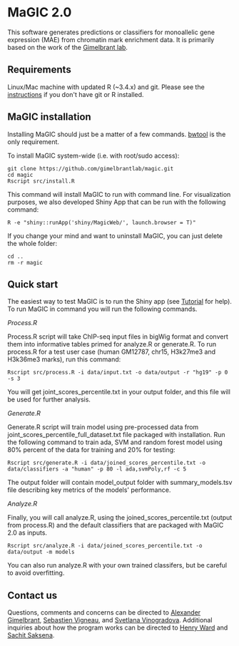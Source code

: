 # MaGIC 2.0

This software generates predictions or classifiers for monoallelic gene expression (MAE) from
chromatin mark enrichment data. It is primarily based on the work of the [Gimelbrant lab](https://gimelbrantlab.dfci.harvard.edu/).

## Requirements

Linux/Mac machine with updated R (~3.4.x) and git. Please see the [instructions](https://github.com/gimelbrantlab/magic/blob/master/Installation.md) if you don't have git or R installed. 

## MaGIC installation

Installing MaGIC should just be a matter of a few commands.  [bwtool](https://github.com/CRG-Barcelona/bwtool/wiki) is the only requirement.

To install MaGIC system-wide (i.e. with root/sudo access): 
```
git clone https://github.com/gimelbrantlab/magic.git
cd magic
Rscript src/install.R
```
This command will install MaGIC to run with command line. For visualization purposes, we also developed Shiny App that can be run with the following command: 

```
R -e "shiny::runApp('shiny/MagicWeb/', launch.browser = T)"
```
If you change your mind and want to uninstall MaGIC, you can just delete the whole folder:

```
cd ..
rm -r magic
```


## Quick start

The easiest way to test MaGIC is to run the Shiny app (see [Tutorial](https://github.com/gimelbrantlab/magic/blob/master/Tutorial.md) for help). 
To run MaGIC in command you will run the following commands.

*Process.R*

Process.R script will take ChIP-seq input files in bigWig format and convert them into informative tables primed for analyze.R or generate.R. To run process.R for a test user case (human GM12787, chr15, H3k27me3 and H3k36me3 marks), run this command:

```
Rscript src/process.R -i data/input.txt -o data/output -r "hg19" -p 0 -s 3

```
You will get joint_scores_percentile.txt in your output folder, and this file will be used for further analysis.

*Generate.R*

Generate.R script will train model using pre-processed data from joint_scores_percentile_full_dataset.txt file packaged with installation. Run the following command to train ada, SVM and random forest model using 80% percent of the data for training and 20% for testing:

```
Rscript src/generate.R -i data/joined_scores_percentile.txt -o data/classifiers -a "human" -p 80 -l ada,svmPoly,rf -c 5
```
The output folder will contain model_output folder with summary_models.tsv file describing key metrics of the models' performance. 

*Analyze.R*

Finally, you will call analyze.R, using the joined_scores_percentile.txt (output from process.R) and the default classifiers that are packaged with MaGIC 2.0 as inputs.
```
Rscript src/analyze.R -i data/joined_scores_percentile.txt -o data/output -m models
```
You can also run analyze.R with your own trained classifers, but be careful to avoid overfitting. 

## Contact us

Questions, comments and concerns can be directed to [Alexander Gimelbrant](alexander_gimelbrant@dfci.harvard.edu), [Sebastien Vigneau](Sebastien_Vigneau@dfci.harvard.edu), and [Svetlana Vinogradova](Svetlana_Vinogradova@dfci.harvard.edu). Additional inquiries about how the program works can be directed to [Henry Ward](henry.neil.ward@gmail.com) and [Sachit Saksena](sachitdsaksena@utexas.edu).
